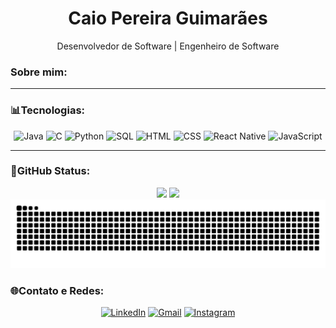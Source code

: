 <h1 align="center">Caio Pereira Guimarães</h1>
<p align="center">Desenvolvedor de Software | Engenheiro de Software</p>

<h3>Sobre mim:</h3>
  
<!--
**FenixReloaded/FenixReloaded** is a ✨ _special_ ✨ repository because its `README.md` (this file) appears on your GitHub profile.

Here are some ideas to get you started:

- 🔭 I’m currently working on ...
- 🌱 I’m currently learning ...
- 👯 I’m looking to collaborate on ...
- 🤔 I’m looking for help with ...
- 💬 Ask me about ...
- 📫 How to reach me: ...
- 😄 Pronouns: ...
- ⚡ Fun fact: ...
-->
---
<h3>📊Tecnologias:</h3>
<div align="center">
  <img src="https://img.shields.io/badge/Java-ED8B00?style=for-the-badge&logo=openjdk&logoColor=white" alt="Java"/>
  <img src="https://img.shields.io/badge/C-00599C?style=for-the-badge&logo=c&logoColor=white" alt="C"/>
  <img src="https://img.shields.io/badge/Python-3776AB?style=for-the-badge&logo=python&logoColor=white" alt="Python"/>
  <img src="https://img.shields.io/badge/MySQL-4479A1?style=for-the-badge&logo=mysql&logoColor=white" alt="SQL"/>
  <img src="https://img.shields.io/badge/HTML5-E34F26?style=for-the-badge&logo=html5&logoColor=white" alt="HTML"/>
  <img src="https://img.shields.io/badge/CSS3-1572B6?style=for-the-badge&logo=css3&logoColor=white" alt="CSS"/>
  <img src="https://img.shields.io/badge/React_Native-20232A?style=for-the-badge&logo=react&logoColor=61DAFB" alt="React Native"/>
  <img src="https://img.shields.io/badge/JavaScript-F7DF1E?style=for-the-badge&logo=javascript&logoColor=black" alt="JavaScript"/>
</div>

---
<h3>📱GitHub Status:</h3>
<div align="center">
  <img height="180em" src="https://github-readme-stats.vercel.app/api?username=FenixReloaded&show_icons=true&theme=dracula&include_all_commits=true&count_private=true"/>
  <img height="180em" src="https://github-readme-stats.vercel.app/api/top-langs/?username=FenixReloaded&layout=compact&langs_count=7&theme=dracula"/>
</div>


<div align="center">
<picture>
  <source media="(prefers-color-scheme: dark)" srcset="https://raw.githubusercontent.com/FenixReloaded/FenixReloaded/output/github-contribution-grid-snake-dark.svg">
  <source media="(prefers-color-scheme: dark)" srcset="https://raw.githubusercontent.com/FenixReloaded/FenixReloaded/output/github-contribution-grid-snake.svg">
  <img alt="github contribution grid snake animation" src="https://raw.githubusercontent.com/FenixReloaded/FenixReloaded/output/github-contribution-grid-snake.svg">
</picture>
</div>

<h3>🌐Contato e Redes:</h3>
<div align="center"> 
  <a href="https://www.linkedin.com/in/https://www.linkedin.com/in/caiopguimaraes//" target="_blank"><img src="https://img.shields.io/badge/LinkedIn-0077B5?style=for-the-badge&logo=linkedin&logoColor=white" alt="LinkedIn"/></a>
  <a href="mailto:cpg.contato.networking@gmail.com"><img src="https://img.shields.io/badge/Gmail-D14836?style=for-the-badge&logo=gmail&logoColor=white" alt="Gmail"/></a>
  <a href="https://instagram.com/https://www.instagram.com/caio_kabooo/" target="_blank"><img src="https://img.shields.io/badge/Instagram-E4405F?style=for-the-badge&logo=instagram&logoColor=white" alt="Instagram"/></a>
</div>
